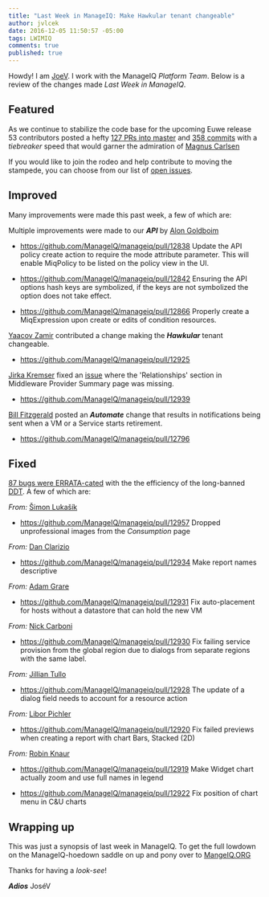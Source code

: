 ```yaml
---
title: "Last Week in ManageIQ: Make Hawkular tenant changeable"
author: jvlcek
date: 2016-12-05 11:50:57 -05:00
tags: LWIMIQ
comments: true
published: true
---
```


Howdy! I am [JoeV](https://github.com/jvlcek). I work with the ManageIQ *Platform Team*.
Below is a review of the changes made *Last Week in ManageIQ*.

## Featured

As we continue to stabilize the code base for the upcoming Euwe release
53 contributors posted a hefty [127 PRs into master][PRs merged last week] and [358 commits][Commits merged last week]
with a *tiebreaker* speed that would garner the admiration of
[Magnus Carlsen](http://www.nytimes.com/topic/person/magnus-carlsen?inline=nyt-per)

If you would like to join the rodeo and help contribute to moving the stampede, you can choose from our list of [open issues]. 

## Improved

Many improvements were made this past week, a few of which are:

Multiple improvements were made to our _**API**_ by [Alon Goldboim](https://github.com/alongoldboim)

  - https://github.com/ManageIQ/manageiq/pull/12838
    Update the API policy create action to require the mode attribute parameter. This will enable MiqPolicy to be listed on the policy view in the UI.

  - https://github.com/ManageIQ/manageiq/pull/12842 
    Ensuring the API options hash keys are symbolized, if the keys are not symbolized the option does not take effect.

  - https://github.com/ManageIQ/manageiq/pull/12866
    Properly create a MiqExpression upon create or edits of condition resources.

[Yaacov Zamir](https://github.com/yaacov) contributed a change making the _**Hawkular**_ tenant changeable.

  - https://github.com/ManageIQ/manageiq/pull/12925

[Jirka Kremser](https://github.com/Jiri-Kremser) fixed an [issue](https://github.com/ManageIQ/manageiq/issues/12923)
where the 'Relationships' section in Middleware Provider Summary page was missing.

  - https://github.com/ManageIQ/manageiq/pull/12939

[Bill Fitzgerald](https://github.com/billfitzgerald0120) posted an _**Automate**_
 change that results in notifications being sent when a VM or a Service starts retirement.

  - https://github.com/ManageIQ/manageiq/pull/12796

## Fixed

[87 bugs were ERRATA-cated][BZs moved to RELEASE_PENDING] with the the efficiency of the long-banned [DDT](https://en.wikipedia.org/wiki/DDT).
A few of which are:

*From:* [Šimon Lukašík](https://github.com/isimluk)

  - https://github.com/ManageIQ/manageiq/pull/12957
  Dropped unprofessional images from the *Consumption* page

*From:* [Dan Clarizio](https://github.com/dclarizio)

  - https://github.com/ManageIQ/manageiq/pull/12934
  Make report names descriptive

*From:* [Adam Grare](https://github.com/agrare)

  - https://github.com/ManageIQ/manageiq/pull/12931
  Fix auto-placement for hosts without a datastore that can hold the new VM 

*From:* [Nick Carboni](https://github.com/carbonin)

  - https://github.com/ManageIQ/manageiq/pull/12930
  Fix failing service provision from the global region due to dialogs from separate regions with the same label.

*From:* [Jillian Tullo](https://github.com/jntullo)

  - https://github.com/ManageIQ/manageiq/pull/12928
  The update of a dialog field needs to account for a resource action

*From:* [Libor Pichler](https://github.com/lpichler)

  - https://github.com/ManageIQ/manageiq/pull/12920
  Fix failed previews when creating a report with chart Bars, Stacked (2D)

*From:* [Robin Knaur](https://github.com/PanSpagetka)

  - https://github.com/ManageIQ/manageiq/pull/12919
  Make Widget chart actually zoom and use full names in legend

  - https://github.com/ManageIQ/manageiq/pull/12922
  Fix position of chart menu in C&U charts


## Wrapping up

This was just a synopsis of last week in ManageIQ. To get the full lowdown on the ManageIQ-hoedown saddle on up and pony over
to [MangeIQ.ORG](http://manageiq.org/)

Thanks for having a *look-see*!

_**Adios**_ JoséV



[PRs merged last week]: https://github.com/ManageIQ/manageiq/pulls?utf8=%E2%9C%93&q=is%3Apr%20is%3Amerged%20base%3Amaster%20merged%3A%222016-11-27%20..%202016-12-05%22%20sort%3Acreated-desc%20
[Commits merged last week]: https://github.com/manageiq/manageiq/compare/master@%7B2016-11-27%7D...@%7B2016-12-05%7D
[BZs moved to RELEASE_PENDING]: https://bugzilla.redhat.com/buglist.cgi?bug_status=NEW&bug_status=ASSIGNED&bug_status=POST&bug_status=MODIFIED&bug_status=ON_DEV&bug_status=ON_QA&bug_status=VERIFIED&bug_status=RELEASE_PENDING&bug_status=CLOSED&chfield=bug_status&chfieldfrom=2016-11-28&chfieldto=2016-12-02&chfieldvalue=RELEASE_PENDING&classification=Red%20Hat&list_id=6804311&product=Red%20Hat%20CloudForms%20Management%20Engine&query_format=advanced
[open issues]: https://github.com/ManageIQ/manageiq/issues

